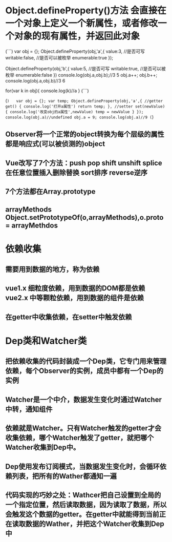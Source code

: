 # Object.defineProperty()方法 会直接在一个对象上定义一个新属性，或者修改一个对象的现有属性，并返回此对象
(```)
  var obj = {};
  Object.defineProperty(obj,'a',{
    value:3,
    //是否可写
    writable:false,
    //是否可以被枚举
    enumerable:true
  });

  Object.defineProperty(obj,'b',{
    value:5,
    //是否可写
    writable:true,
    //是否可以被枚举
    enumerable:false
  })
  console.log(obj.a,obj.b);//3 5
  obj.a++;
  obj.b++;
  console.log(obj.a,obj.b)//3 6

  for(var k in obj){
    console.log(k)//a
  }
(```)

(```)  
  var obj = {};
  var temp;
  Object.defineProperty(obj,'a',{
    //getter
    get() {
      console.log('打开a属性')
      return temp;
    },
    //setter
    set(newValue) {
      console.log('改变obj的a属性',newValue)
      temp = newValue
    }
  });
  console.log(obj.a)//undefined
  obj.a = 9;
  console.log(obj.a)//9
(```)

## Observer将一个正常的object转换为每个层级的属性都是响应式(可以被侦测的)object

## Vue改写了7个方法：push pop shift unshift splice在任意位置插入删除替换 sort排序 reverse逆序
## 7个方法都在Array.prototype
## arrayMethods Object.setPrototypeOf(o,arrayMethods),o.__proto__ = arrayMethdos

# 依赖收集

## 需要用到数据的地方，称为依赖
## vue1.x 细粒度依赖，用到数据的DOM都是依赖 vue2.x 中等颗粒依赖，用到数据的组件是依赖          
## 在getter中收集依赖，在setter中触发依赖
# Dep类和Watcher类
## 把依赖收集的代码封装成一个Dep类，它专门用来管理依赖，每个Observer的实例，成员中都有一个Dep的实例
## Watcher是一个中介，数据发生变化时通过Watcher中转，通知组件

## 依赖就是Watcher。只有Watcher触发的getter才会收集依赖，哪个Watcher触发了getter，就把哪个Watcher收集到Dep中。 
## Dep使用发布订阅模式，当数据发生变化时，会循环依赖列表，把所有的Wather都通知一遍
## 代码实现的巧妙之处：Wathcer把自己设置到全局的一个指定位置，然后读取数据，因为读取了数据，所以会触发这个数据的getter。在getter中就能得到当前正在读取数据的Wather，并把这个Watcher收集到Dep中